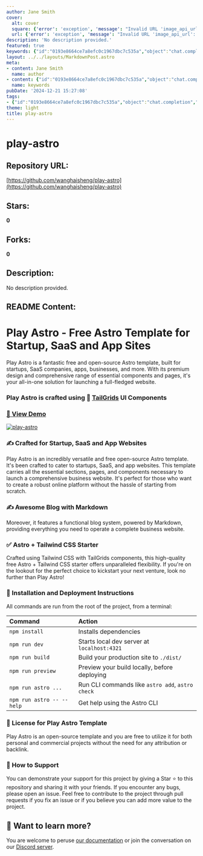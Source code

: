 ```yaml
---
author: Jane Smith
cover:
  alt: cover
  square: {'error': 'exception', 'message': "Invalid URL 'image_api_url': No scheme supplied. Perhaps you meant https://image_api_url?"}
  url: {'error': 'exception', 'message': "Invalid URL 'image_api_url': No scheme supplied. Perhaps you meant https://image_api_url?"}
description: 'No description provided.'
featured: true
keywords: {"id":"0193e8664ce7a8efc0c1967dbc7c535a","object":"chat.completion","created":1734770838,"model":"Qwen/Qwen2.5-7B-Instruct","choices":[{"index":0,"message":{"role":"assistant","content":"### Keywords:\n- Play Astro\n- Astro template\n- free\n- open-source\n- startup\n- SaaS\n- app website\n- business website\n- Tailwind CSS\n- Markdown\n- deployment\n- documentation\n- support\n\n### Tags:\n- #PlayAstro\n- #FreeAstroTemplate\n- #OpenSource\n- #Startups\n- #SaaS\n- #AppWebsites\n- #BusinessWebsites\n- #TailwindCSS\n- #Markdown\n- #Deployment\n- #Documentation\n- #Support"},"finish_reason":"stop"}],"usage":{"prompt_tokens":680,"completion_tokens":114,"total_tokens":794},"system_fingerprint":""}
layout: ../../layouts/MarkdownPost.astro
meta:
- content: Jane Smith
  name: author
- content: {"id":"0193e8664ce7a8efc0c1967dbc7c535a","object":"chat.completion","created":1734770838,"model":"Qwen/Qwen2.5-7B-Instruct","choices":[{"index":0,"message":{"role":"assistant","content":"### Keywords:\n- Play Astro\n- Astro template\n- free\n- open-source\n- startup\n- SaaS\n- app website\n- business website\n- Tailwind CSS\n- Markdown\n- deployment\n- documentation\n- support\n\n### Tags:\n- #PlayAstro\n- #FreeAstroTemplate\n- #OpenSource\n- #Startups\n- #SaaS\n- #AppWebsites\n- #BusinessWebsites\n- #TailwindCSS\n- #Markdown\n- #Deployment\n- #Documentation\n- #Support"},"finish_reason":"stop"}],"usage":{"prompt_tokens":680,"completion_tokens":114,"total_tokens":794},"system_fingerprint":""}
  name: keywords
pubDate: '2024-12-21 15:27:08'
tags:
- {"id":"0193e8664ce7a8efc0c1967dbc7c535a","object":"chat.completion","created":1734770838,"model":"Qwen/Qwen2.5-7B-Instruct","choices":[{"index":0,"message":{"role":"assistant","content":"### Keywords:\n- Play Astro\n- Astro template\n- free\n- open-source\n- startup\n- SaaS\n- app website\n- business website\n- Tailwind CSS\n- Markdown\n- deployment\n- documentation\n- support\n\n### Tags:\n- #PlayAstro\n- #FreeAstroTemplate\n- #OpenSource\n- #Startups\n- #SaaS\n- #AppWebsites\n- #BusinessWebsites\n- #TailwindCSS\n- #Markdown\n- #Deployment\n- #Documentation\n- #Support"},"finish_reason":"stop"}],"usage":{"prompt_tokens":680,"completion_tokens":114,"total_tokens":794},"system_fingerprint":""}
theme: light
title: play-astro
---
```


# play-astro

## Repository URL: 
[https://github.com/wanghaisheng/play-astro](https://github.com/wanghaisheng/play-astro)

## Stars: 
**0**

## Forks: 
**0**

## Description: 
No description provided.

## README Content: 
# Play Astro - Free Astro Template for Startup, SaaS and App Sites
Play Astro is a fantastic free and open-source Astro template, built for startups, SaaS companies, apps, businesses, and more. With its premium design and comprehensive range of essential components and pages, it's your all-in-one solution for launching a full-fledged website.

### Play Astro is crafted using 🥞 [TailGrids](https://tailgrids.com/) UI Components

### [🚀 View Demo](https://play-astro.tailgrids.com/)

[![play-astro](https://github.com/TailGrids/play-astro/blob/main/play-astro.png)](https://play-astro.tailgrids.com/)

### ✍️ Crafted for Startup, SaaS and App Websites
Play Astro is an incredibly versatile and free open-source Astro template. It's been crafted to cater to startups, SaaS, and app websites. This template carries all the essential sections, pages, and components necessary to launch a comprehensive business website. It's perfect for those who want to create a robust online platform without the hassle of starting from scratch.

### ✍️ Awesome Blog with Markdown
Moreover, it features a functional blog system, powered by Markdown, providing everything you need to operate a complete business website.

### ✅ Astro + Tailwind CSS Starter
Crafted using Tailwind CSS with TailGrids components, this high-quality free Astro + Tailwind CSS starter offers unparalleled flexibility. If you're on the lookout for the perfect choice to kickstart your next venture, look no further than Play Astro!

### 🚀 Installation and Deployment Instructions

All commands are run from the root of the project, from a terminal:

| Command                   | Action                                           |
| :------------------------ | :----------------------------------------------- |
| `npm install`             | Installs dependencies                            |
| `npm run dev`             | Starts local dev server at `localhost:4321`      |
| `npm run build`           | Build your production site to `./dist/`          |
| `npm run preview`         | Preview your build locally, before deploying     |
| `npm run astro ...`       | Run CLI commands like `astro add`, `astro check` |
| `npm run astro -- --help` | Get help using the Astro CLI                     |

### 📄 License for Play Astro Template
Play Astro is an open-source template and you are free to utilize it for both personal and commercial projects without the need for any attribution or backlink.

### 💖 How to Support
You can demonstrate your support for this project by giving a Star ⭐ to this repository and sharing it with your friends. If you encounter any bugs, please open an issue. Feel free to contribute to the project through pull requests if you fix an issue or if you believe you can add more value to the project.

## 👀 Want to learn more?

You are welcome to peruse [our documentation](https://tailgrids.com/astro) or join the conversation on our [Discord server](https://pimjo.com/discord).

